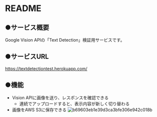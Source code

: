 # README
## ●サービス概要
Google Vision APIの「Text Detection」検証用サービスです。

## ●サービスURL
https://textdetectiontest.herokuapp.com/

## ●機能
- Vision APIに画像を送り、レスポンスを確認できる
  - 連続でアップロードすると、表示内容が新しく切り替わる
- 画像をAWS S3に保存できる
![b69603eb1e39d3ca3bfe306e942c018b](https://user-images.githubusercontent.com/46441090/151689910-b3ea94e8-ca35-40f0-8de0-e02353930b05.gif)
